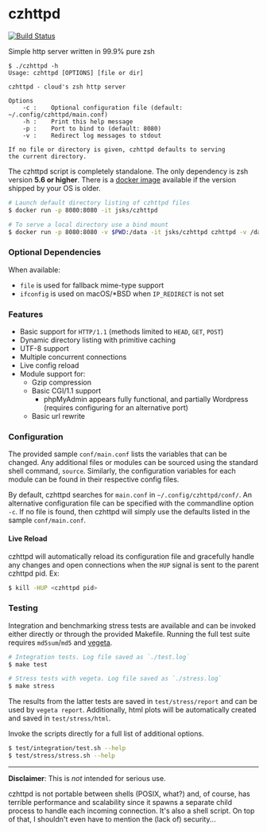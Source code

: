 # czhttpd

[![Build Status](https://travis-ci.org/jsks/czhttpd.svg?branch=master)](https://travis-ci.org/jsks/czhttpd)

Simple http server written in 99.9% pure zsh

```
$ ./czhttpd -h
Usage: czhttpd [OPTIONS] [file or dir]

czhttpd - cloud's zsh http server

Options
    -c :    Optional configuration file (default: ~/.config/czhttpd/main.conf)
    -h :    Print this help message
    -p :    Port to bind to (default: 8080)
    -v :    Redirect log messages to stdout

If no file or directory is given, czhttpd defaults to serving
the current directory.
```

The czhttpd script is completely standalone. The only dependency is
zsh version **5.6 or higher**. There is a [docker
image](https://hub.docker.com/r/jsks/czhttpd) available if the version
shipped by your OS is older.

```sh
# Launch default directory listing of czhttpd files
$ docker run -p 8080:8080 -it jsks/czhttpd

# To serve a local directory use a bind mount
$ docker run -p 8080:8080 -v $PWD:/data -it jsks/czhttpd czhttpd -v /data
```

### Optional Dependencies

When available:

- `file` is used for fallback mime-type support
- `ifconfig` is used on macOS/*BSD when `IP_REDIRECT` is not set

### Features

- Basic support for `HTTP/1.1` (methods limited to `HEAD`, `GET`,
  `POST`)
- Dynamic directory listing with primitive caching
- UTF-8 support
- Multiple concurrent connections
- Live config reload
- Module support for:
    - Gzip compression
    - Basic CGI/1.1 support
        - phpMyAdmin appears fully functional, and partially Wordpress
          (requires configuring for an alternative port)
    - Basic url rewrite

### Configuration

The provided sample `conf/main.conf` lists the variables that can be
changed. Any additional files or modules can be sourced using the
standard shell command, `source`. Similarly, the configuration
variables for each module can be found in their respective config
files.

By default, czhttpd searches for `main.conf` in
`~/.config/czhttpd/conf/`. An alternative configuration file can be
specified with the commandline option `-c`. If no file is found, then
czhttpd will simply use the defaults listed in the sample
`conf/main.conf`.

#### Live Reload

czhttpd will automatically reload its configuration file and
gracefully handle any changes and open connections when the `HUP`
signal is sent to the parent czhttpd pid. Ex:

```sh
$ kill -HUP <czhttpd pid>
```

### Testing

Integration and benchmarking stress tests are available and can be
invoked either directly or through the provided Makefile. Running the
full test suite requires `md5sum`/`md5` and
[vegeta](https://github.com/tsenart/vegeta).

```sh
# Integration tests. Log file saved as `./test.log`
$ make test

# Stress tests with vegeta. Log file saved as `./stress.log`
$ make stress
```

The results from the latter tests are saved in `test/stress/report`
and can be used by `vegeta report`. Additionally, html plots will be
automatically created and saved in `test/stress/html`.

Invoke the scripts directly for a full list of additional options.

```sh
$ test/integration/test.sh --help
$ test/stress/stress.sh --help
```

---

**Disclaimer**: This is *not* intended for serious use.

czhttpd is not portable between shells (POSIX, what?) and, of course,
has terrible performance and scalability since it spawns a separate
child process to handle each incoming connection. It's also a shell
script. On top of that, I shouldn't even have to mention the (lack of)
security...
